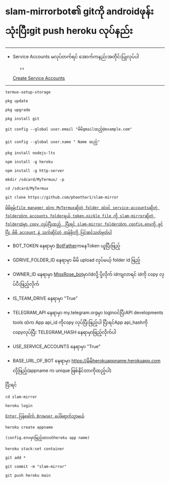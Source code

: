 #  slam-mirrorbot၏ gitကို androidဖုန််းသုံးပြီးgit push heroku လုပ်နည်း
--------
-  Service Accounts မလုပ်တက်ရင် ​အောက်ကနည်းအတိုင်းပြုလုပ်ပါ

          ⬇️⬇️

   [Create Service Accounts](https://github.com/phoethar1/service-accounts)
---------
```
termux-setup-storage
```
```
pkg update
```
```
pkg upgrade 
```
```
pkg install git
```
```
git config --global user.email "မိမိgmailထည့်@example.com"
```
```
git config --global user.name " Name ထည့်"
```
```
pkg install nodejs-lts
```
```
npm install -g heroku
```
```
npm install -g http-server
```
```
mkdir /sdcard/MyTermux/ -p
```
```
cd /sdcard/MyTermux
```
```
git clone https://github.com/phoethar1/slam-mirror
```
[`မိမိဖုန်းfile manager ထဲက MyTermuxဆိုတဲ့ folder ထဲဝင် service-accountsဆိုတဲ့ folderထဲက accounts folderရယ် token.pickle file ကို slam-mirrorဆိုတဲ့ folderထဲမှာ copy လုပ်ပြီးထည့် 
ပြီးရင် slam-mirror folderထဲက config.envကို ဖွင့်ပြီး မိမိ account နဲ သက်ဆိုင်တဲ့ တန်ဖိုးကို ပြင်ဆင်သတ်မှတ်ပါ`](#)

-  BOT_TOKEN ​နေရာမှာ [BotFather](https://t.me/BotFather)က​နေToken ယူပြီးဖြည့်

-  GDRIVE_FOLDER_ID ​နေရာမှာ မိမိ upload လုပ်မယ့် folder id ဖြည့်

-  OWNER_ID ​နေရာမှာ [MissRose_bot](https://t.me/MissRose_bot)မှာ/idလို့ ပို့လိုက် idကျလာရင် idကို copy လုပ်ပီးဖြည့်လိုက်

-  IS_TEAM_DRIVE ​နေရာမှာ "True"

-  TELEGRAM_API ​နေရာမှာ my.telegram.orgမှာ loginဝင်ပြီးAPI developments tools ထဲက App api_id ကိုcopy လုပ်ပြီးဖြည့်ပါ ပြီးရင်App api_hashကို copyလုပ်ပြီး TELEGRAM_HASH ​နေရာမှာဖြည့်လိုက်ပါ

-  USE_SERVICE_ACCOUNTS ​နေရာမှာ "True"

-  BASE_URL_OF_BOT ​နေရာမှာ https://မိမိherokuappname.herokuapp.com လို့ဖြည့်(appname က unique ဖြစ်နိုင်တာကိုထည့်ပါ)

ပြီးရင်

```
cd slam-mirror
```
```
heroku login
```
[`Enter ပြန်​ခေါက် Browser ​ပေါ်​ရောက်သွာမယ်`](#)

```
heroku create appname
```
`(config.envမှာဖြည့်ထားတဲheroku app name)`
```
heroku stack:set container
```
```
git add *
```
```
git commit -m "slam-mirror"
```
```
git push heroku main
```









